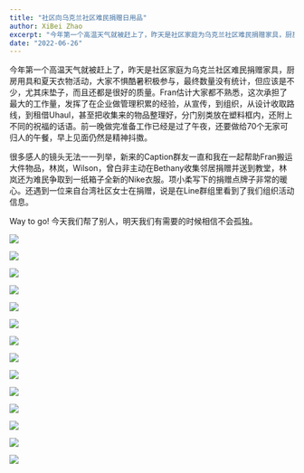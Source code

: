 ```yaml
---
title: "社区向乌克兰社区难民捐赠日用品"
author: XiBei Zhao
excerpt: "今年第一个高温天气就被赶上了，昨天是社区家庭为乌克兰社区难民捐赠家具，厨房用具和夏天衣物活动，大家不惧酷暑积极参与，最终数量没有统计，但应该是不少，尤其床垫子，而且还都是很好的质量。很多感人的镜头无法一一列举，Fran估计大家都不熟悉，这次承担了最大的工作量，发挥了在企业做管理积累的经验，从宣传，到组织，从设计收取路线，到租借Uhaul，甚至把收集来的物品整理好，分门别类放在塑料框内，还附上不同的祝福的话语。前一晚做完准备工作已经是过了午夜，还要做给70个无家可归人的午餐，早上见面仍然是精神抖擞。"
date: "2022-06-26"
---
```


今年第一个高温天气就被赶上了，昨天是社区家庭为乌克兰社区难民捐赠家具，厨房用具和夏天衣物活动，大家不惧酷暑积极参与，最终数量没有统计，但应该是不少，尤其床垫子，而且还都是很好的质量。Fran估计大家都不熟悉，这次承担了最大的工作量，发挥了在企业做管理积累的经验，从宣传，到组织，从设计收取路线，到租借Uhaul，甚至把收集来的物品整理好，分门别类放在塑料框内，还附上不同的祝福的话语。前一晚做完准备工作已经是过了午夜，还要做给70个无家可归人的午餐，早上见面仍然是精神抖擞。

很多感人的镜头无法一一列举，新来的Caption群友一直和我在一起帮助Fran搬运大件物品，林岚，Wilson，曾白非主动在Bethany收集邻居捐赠并送到教堂，林岚还为难民争取到一纸箱子全新的Nike衣服。项小柔写下的捐赠点牌子非常的暖心。还遇到一位来自台湾社区女士在捐赠，说是在Line群组里看到了我们组织活动信息。

Way to go! 今天我们帮了别人，明天我们有需要的时候相信不会孤独。

![](https://res.cloudinary.com/dhngj18do/image/upload/f_auto,q_auto/v1/images/290804716_1710988779273682_6541631092967944461_n)

![](https://res.cloudinary.com/dhngj18do/image/upload/f_auto,q_auto/v1/images/289613034_1711378565901370_5393092941660605800_n)

![](https://res.cloudinary.com/dhngj18do/image/upload/f_auto,q_auto/v1/images/289652135_1711379409234619_1959998392085735509_n)

![](https://res.cloudinary.com/dhngj18do/image/upload/f_auto,q_auto/v1/images/290446157_1710990039273556_2693162159012941794_n)

![](https://res.cloudinary.com/dhngj18do/image/upload/f_auto,q_auto/v1/images/290580686_1710989532606940_6462263147332672674_n)

![](https://res.cloudinary.com/dhngj18do/image/upload/f_auto,q_auto/v1/images/290599557_1710990022606891_5145660210433608372_n)

![](https://res.cloudinary.com/dhngj18do/image/upload/f_auto,q_auto/v1/images/290680142_1710989982606895_3065153414319210330_n)

![](https://res.cloudinary.com/dhngj18do/image/upload/f_auto,q_auto/v1/images/290727355_1710989665940260_1452889561191646899_n)

![](https://res.cloudinary.com/dhngj18do/image/upload/f_auto,q_auto/v1/images/290773569_1710989572606936_3139524794226911745_n)

![](https://res.cloudinary.com/dhngj18do/image/upload/f_auto,q_auto/v1/images/290816964_1710989582606935_4611943102181691873_n)

![](https://res.cloudinary.com/dhngj18do/image/upload/f_auto,q_auto/v1/images/290819235_1710990085940218_5496072850151003301_n)

![](https://res.cloudinary.com/dhngj18do/image/upload/f_auto,q_auto/v1/images/290844346_1710990005940226_5862478573914306921_n)

![](https://res.cloudinary.com/dhngj18do/image/upload/f_auto,q_auto/v1/images/290910279_1710989555940271_5733476697786532730_n)

![](https://res.cloudinary.com/dhngj18do/image/upload/f_auto,q_auto/v1/images/290577718_1711378485901378_5382836984487054229_n)
